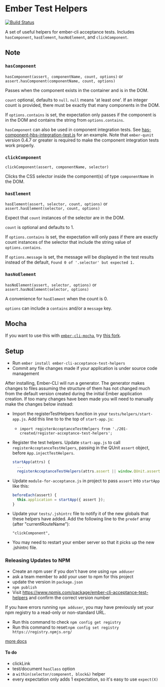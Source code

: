 # Ember Test Helpers
[![Build Status](https://travis-ci.org/201-created/ember-cli-acceptance-test-helpers.svg?branch=master)](https://travis-ci.org/201-created/ember-cli-acceptance-test-helpers)

A set of useful helpers for ember-cli acceptance tests. Includes
`hasComponent`, `hasElement`, `hasNoElement`, and `clickComponent`.

## Note

### `hasComponent`

`hasComponent(assert, componentName, count, options)` or `assert.hasComponent(componentName, count, options)`

Passes when the component exists in the container and is in the DOM.

`count` optional, defaults to `null`. `null` means 'at least one'.
If an integer count is provided, there must be exactly that many components in the DOM.

If `options.contains` is set, the expectation only passes if the
component is in the DOM and contains the string from `options.contains`.

`hasComponent` can also be used in component integration tests. See [has-component-hbs-integration-test.js](https://github.com/201-created/ember-cli-acceptance-test-helpers/blob/master/tests/integration/has-component-hbs-integration-test.js) for an example.
Note that `ember-qunit` version 0.4.7 or greater is required to make the component integration tests work properly.

### `clickComponent`

`clickComponent(assert, componentName, selector)`

Clicks the CSS selector inside the component(s) of type `componentName`
in the DOM.

### `hasElement`

`hasElement(assert, selector, count, options)` or `assert.hasElement(selector, count, options)`

Expect that `count` instances of the selector are in the DOM.

`count` is optional and defaults to 1.

If `options.contains` is set, the expectation will only pass if there
are exactly count instances of the selector that include the string
value of `options.contains`.

If `options.message` is set, the message will be displayed in the test results instead of the default,  `Found 0 of '.selector' but expected 1.`

### `hasNoElement`

`hasNoElement(assert, selector, options)` or `assert.hasNoElement(selector, options)`

A convenience for `hasElement` when the count is 0.

`options` can include a `contains` and/or a `message` key.

## Mocha

If you want to use this with [`ember-cli-mocha`](https://github.com/switchfly/ember-cli-mocha), try [this fork](https://github.com/backspace/ember-cli-acceptance-test-helpers/tree/use-mocha).

## Setup

  * Run `ember install ember-cli-acceptance-test-helpers`
  * Commit any file changes made if your application is under source code management

After installing, Ember-CLI will run a generator. The generator makes changes to files assuming the structure of them has not changed much from the default version created during the initial Ember application creation. If too many changes have been made you will need to manually make the changes below instead:

  * Import the registerTestHelpers function in your `tests/helpers/start-app.js`. Add this line to to the top of `start-app.js`:
    * `import registerAcceptanceTestHelpers from './201-created/register-acceptance-test-helpers';`
  * Register the test helpers. Update `start-app.js` to call `registerAcceptanceTestHelpers`, passing in the QUnit `assert` object, before `App.injectTestHelpers`.
    ```js
    startApp(attrs) {
      ...
      registerAcceptanceTestHelpers(attrs.assert || window.QUnit.assert);
    ```
  * Update `module-for-acceptance.js` in project to pass `assert` into `startApp` like this: 
    ```js
    beforeEach(assert) {
      this.application = startApp({ assert });
    }
    ```

  * Update your `tests/.jshintrc` file to notify it of the new globals
    that these helpers have added. Add the following line to the
    `predef` array (after "currentRouteName"):
    ```
    "clickComponent",
    ```

  * You may need to restart your ember server so that it picks up the new .jshintrc file.

### Releasing Updates to NPM
 * Create an npm user if you don't have one using `npm adduser`
 * ask a team member to add your user to npm for this project
 * update the version in `package.json`
 * `npm publish`
 * Visit https://www.npmjs.com/package/ember-cli-acceptance-test-helpers and confirm the correct version number

If you have errors running `npm adduser`, you may have previously set your npm registry to a read-only or non-standard URL.
 * Run this command to check `npm config get registry`
 * Run this command to reset:`npm config set registry https://registry.npmjs.org/`

[more docs](https://docs.npmjs.com/getting-started/publishing-npm-packages)

#### To do

 * clickLink
 * test/document `hasClass` option
 * a `within(selector/component, block&)` helper
 * every expectation only adds 1 expectation, so it's easy to use `expect(X)`
